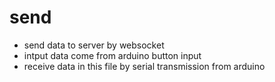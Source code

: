 # send

* send data to server by websocket
* intput data come from arduino button input
* receive data in this file by serial transmission from arduino
  